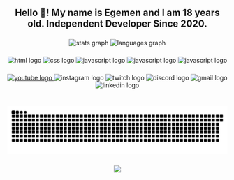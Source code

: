 <h2 align="center">Hello 👋! My name is Egemen and I am 18 years old. Independent Developer Since 2020.</h2>

###

<div align="center">
  <img src="https://github-readme-stats.vercel.app/api?username=vezironi&hide_title=false&hide_rank=false&show_icons=true&include_all_commits=true&count_private=true&disable_animations=false&theme=dracula&locale=en&hide_border=false" height="150" alt="stats graph"  />
  <img src="https://github-readme-stats.vercel.app/api/top-langs?username=vezironi&locale=en&hide_title=false&layout=compact&card_width=320&langs_count=5&theme=dracula&hide_border=false" height="150" alt="languages graph"  />
</div>

###

<div align="center">
  <img src="https://img.shields.io/static/v1?message=Html 5&logo=Html5&label=&color=FF5700&logoColor=white&labelColor=&style=for-the-badge" height="35" alt="html logo"  />
  <img src="https://img.shields.io/static/v1?message=Css 3&logo=Css3&label=&color=1673B6&logoColor=white&labelColor=&style=for-the-badge" height="35" alt="css logo"  />
  <img src="https://img.shields.io/static/v1?message=Javascript&logo=Javascript&label=&color=F0DB4F&logoColor=white&labelColor=&style=for-the-badge" height="35" alt="javascript logo"  />
  <img src="https://img.shields.io/static/v1?message=Typescript&logo=Typescript&label=&color=2D79C7&logoColor=white&labelColor=&style=for-the-badge" height="35" alt="javascript logo"  />
  <img src="https://img.shields.io/static/v1?message=Php&logo=Php&label=&color=8A93BE&logoColor=white&labelColor=&style=for-the-badge" height="35" alt="javascript logo"  />  
</div>

###

<div align="center">
  <a href= "https://www.youtube.com/channel/UCgKXOSblNRpeNV0lwnhu_cw"> <img src="https://img.shields.io/static/v1?message=Youtube&logo=youtube&label=&color=FF0000&logoColor=white&labelColor=&style=for-the-badge" height="35" alt="youtube logo"  /> </a>
  <img src="https://img.shields.io/static/v1?message=Instagram&logo=instagram&label=&color=E4405F&logoColor=white&labelColor=&style=for-the-badge" height="35" alt="instagram logo"  />
  <img src="https://img.shields.io/static/v1?message=Twitch&logo=twitch&label=&color=9146FF&logoColor=white&labelColor=&style=for-the-badge" height="35" alt="twitch logo"  />
  <img src="https://img.shields.io/static/v1?message=Discord&logo=discord&label=&color=7289DA&logoColor=white&labelColor=&style=for-the-badge" height="35" alt="discord logo"  />
  <img src="https://img.shields.io/static/v1?message=Gmail&logo=gmail&label=&color=D14836&logoColor=white&labelColor=&style=for-the-badge" height="35" alt="gmail logo"  />
  <img src="https://img.shields.io/static/v1?message=LinkedIn&logo=linkedin&label=&color=0077B5&logoColor=white&labelColor=&style=for-the-badge" height="35" alt="linkedin logo"  />
</div>

###

<br clear="both">

<div align="center">
  <img src="https://github.com/VezirOni/vezironi/blob/main/snake.svg" alt="Snake animation"/>
</div>

###

<div align="center" dir="auto">
    <a href="https://discord.com/users/996488031932514394" title="Discord Account" rel="nofollow"><img src="https://camo.githubusercontent.com/4df158b163adfbb5c9e97c0bd800090d6fe25d330d5a665e812b4d7349a7d06e/68747470733a2f2f6c616e796172642d70726f66696c652d726561646d652e76657263656c2e6170702f6170692f343032303437323937393633323934373330" data-canonical-src="https://lanyard-profile-readme.vercel.app/api/996488031932514394" style="max-width: 100%;"></a>
</div>

